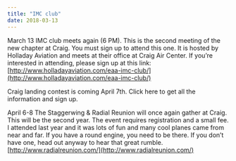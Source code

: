 ```yaml
---
title: "IMC club"
date: 2018-03-13
---
```


March 13  IMC club meets again (6 PM).  This is the second meeting of the new chapter at Craig.   You must sign up to attend this one.  It is hosted by Holladay Aviation and meets at their office at Craig Air Center. If you’re interested in attending, please sign up at this link:  [http://www.holladayaviation.com/eaa-imc-club/](http://www.holladayaviation.com/eaa-imc-club/) 

Craig landing contest is coming April 7th.  Click here to get all the information and sign up.

April 6-8 The Staggerwing & Radial Reunion will once again gather at Craig.  This will be the second year.  The event requires registration and a small fee.  I attended last year and it was lots of fun and many cool planes came from near and far.  If you have a round engine, you need to be there.  If you don’t have one, head out anyway to hear that great rumble. [http://www.radialreunion.com/](http://www.radialreunion.com/)  